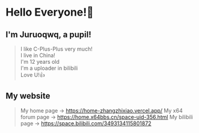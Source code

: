 # Hello Everyone!🤞
## I'm Juruoqwq, a pupil!
> I like C-Plus-Plus very much!   
> I live in China!   
> I'm 12 years old   
> I'm a uploader in bilibili       
> Love U!👍
## My website
> My home page -> https://home-zhangzhixiao.vercel.app/
> My x64 forum page -> https://home.x64bbs.cn/space-uid-356.html
> My bilibili page -> https://space.bilibili.com/3493134115801872
